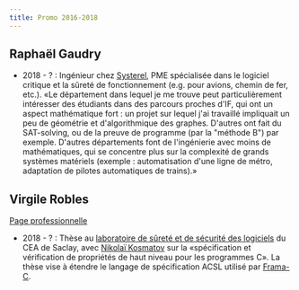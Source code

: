 ```yaml
---
title: Promo 2016-2018
---
```


## Raphaël Gaudry

* 2018 - ? : Ingénieur chez [Systerel](https://www.systerel.fr/), PME spécialisée dans le logiciel critique et la sûreté de fonctionnement (e.g. pour avions, chemin de fer, etc.). «Le département dans lequel je me trouve peut particulièrement intéresser des étudiants dans des parcours proches d'IF, qui ont un aspect mathématique fort : un projet sur lequel j'ai travaillé impliquait un peu de géométrie et d'algorithmique des graphes. D'autres ont fait du SAT-solving, ou de la preuve de programme (par la "méthode B") par exemple. D'autres départements font de l'ingénierie avec moins de mathématiques, qui se concentre plus sur la complexité de grands systèmes matériels (exemple : automatisation d'une ligne de métro, adaptation de pilotes automatiques de trains).»

## Virgile Robles

[Page professionnelle](https://firobe.fr)
* 2018 - ? : Thèse au [laboratoire de sûreté et de sécurité des logiciels](http://www-list.cea.fr/recherche-technologique/programmes-de-recherche/systemes-embarques/validation-et-verification) du CEA de Saclay, avec [Nikolaï Kosmatov](https://nikolai-kosmatov.eu/) sur la «spécification et vérification de propriétés de haut niveau pour les programmes C». La thèse vise à étendre le langage de spécification ACSL utilisé par [Frama-C](https://www.frama-c.com). 
